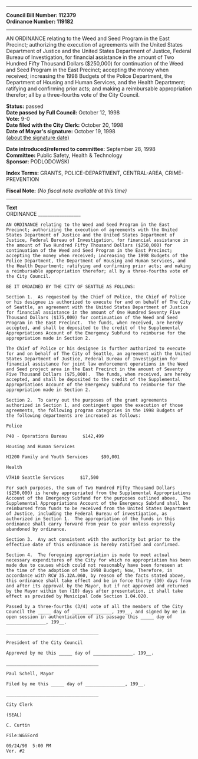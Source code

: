 * * * * *  
  
**Council Bill Number: [](#h0)[](#h2)112379**   
**Ordinance Number: 119182**  
  
* * * * *  
  
AN ORDINANCE relating to the Weed and Seed Program in the East Precinct; authorizing the execution of agreements with the United States Department of Justice and the United States Department of Justice, Federal Bureau of Investigation, for financial assistance in the amount of Two Hundred Fifty Thousand Dollars ($250,000) for continuation of the Weed and Seed Program in the East Precinct; accepting the money when received; increasing the 1998 Budgets of the Police Department, the Department of Housing and Human Services, and the Health Department; ratifying and confirming prior acts; and making a reimbursable appropriation therefor; all by a three-fourths vote of the City Council.  
  
**Status:** passed   
**Date passed by Full Council:** October 12, 1998   
**Vote:** 9-0   
**Date filed with the City Clerk:** October 20, 1998   
**Date of Mayor's signature:** October 19, 1998   
[(about the signature date)](/~public/approvaldate.htm)   
  
  
**Date introduced/referred to committee:** September 28, 1998   
**Committee:** Public Safety, Health & Technology   
**Sponsor:** PODLODOWSKI   
  
**Index Terms:** GRANTS, POLICE-DEPARTMENT, CENTRAL-AREA, CRIME-PREVENTION  
  
**Fiscal Note:** *(No fiscal note available at this time)*  
  
* * * * *  
  
**Text**  
    ORDINANCE __________________  
  
    AN ORDINANCE relating to the Weed and Seed Program in the East  
    Precinct; authorizing the execution of agreements with the United  
    States Department of Justice and the United States Department of  
    Justice, Federal Bureau of Investigation, for financial assistance in  
    the amount of Two Hundred Fifty Thousand Dollars ($250,000) for  
    continuation of the Weed and Seed Program in the East Precinct;  
    accepting the money when received; increasing the 1998 Budgets of the  
    Police Department, the Department of Housing and Human Services, and  
    the Health Department; ratifying and confirming prior acts; and making  
    a reimbursable appropriation therefor; all by a three-fourths vote of  
    the City Council.  
  
    BE IT ORDAINED BY THE CITY OF SEATTLE AS FOLLOWS:  
  
    Section 1.  As requested by the Chief of Police, the Chief of Police  
    or his designee is authorized to execute for and on behalf of The City  
    of Seattle, an agreement with the United States Department of Justice  
    for financial assistance in the amount of One Hundred Seventy Five  
    Thousand Dollars ($175,000) for continuation of the Weed and Seed  
    Program in the East Precinct.  The funds, when received, are hereby  
    accepted, and shall be deposited to the credit of the Supplemental  
    Appropriations Account of the Emergency Subfund to reimburse for the  
    appropriation made in Section 2.  
  
    The Chief of Police or his designee is further authorized to execute  
    for and on behalf of The City of Seattle, an agreement with the United  
    States Department of Justice, Federal Bureau of Investigation for  
    financial assistance for joint law enforcement operations in the Weed  
    and Seed project area in the East Precinct in the amount of Seventy  
    Five Thousand Dollars ($75,000).  The funds, when received, are hereby  
    accepted, and shall be deposited to the credit of the Supplemental  
    Appropriations Account of the Emergency Subfund to reimburse for the  
    appropriation made in Section 2.  
  
    Section 2.  To carry out the purposes of the grant agreements  
    authorized in Section 1, and contingent upon the execution of those  
    agreements, the following program categories in the 1998 Budgets of  
    the following departments are increased as follows:  
  
    Police  
  
    P40 - Operations Bureau      $142,499  
  
    Housing and Human Services  
  
    H1200 Family and Youth Services     $90,001  
  
    Health  
  
    V7H10 Seattle Services      $17,500  
  
    For such purposes, the sum of Two Hundred Fifty Thousand Dollars  
    ($250,000) is hereby appropriated from the Supplemental Appropriations  
    Account of the Emergency Subfund for the purposes outlined above.  The  
    Supplemental Appropriations Account of the Emergency Subfund shall be  
    reimbursed from funds to be received from the United States Department  
    of Justice, including the Federal Bureau of investigation, as  
    authorized in Section 1.  The appropriation of the funds in this  
    ordinance shall carry forward from year to year unless expressly  
    abandoned by ordinance.  
  
    Section 3.  Any act consistent with the authority but prior to the  
    effective date of this ordinance is hereby ratified and confirmed.  
  
    Section 4.  The foregoing appropriation is made to meet actual  
    necessary expenditures of the City for which no appropriation has been  
    made due to causes which could not reasonably have been foreseen at  
    the time of the adoption of the 1998 Budget; Now, Therefore, in  
    accordance with RCW 35.32A.060, by reason of the facts stated above,  
    this ordinance shall take effect and be in force thirty (30) days from  
    and after its approval by the Mayor, but if not approved and returned  
    by the Mayor within ten (10) days after presentation, it shall take  
    effect as provided by Municipal Code Section 1.04.020.  
  
    Passed by a three-fourths (3/4) vote of all the members of the City  
    Council the _____ day of _______________, 199__, and signed by me in  
    open session in authentication of its passage this _____ day of  
    _______________, 199__.  
  
    ___________________________________  
  
    President of the City Council  
  
    Approved by me this _____ day of _______________, 199__.  
  
    ___________________________________  
  
    Paul Schell, Mayor  
  
    Filed by me this _____ day of _______________, 199__.  
  
    ___________________________________  
  
    City Clerk  
  
    (SEAL)  
  
    C. Curtin  
  
    File:W&SEord  
  
    09/24/98  5:00 PM  
    Ver. #2  
